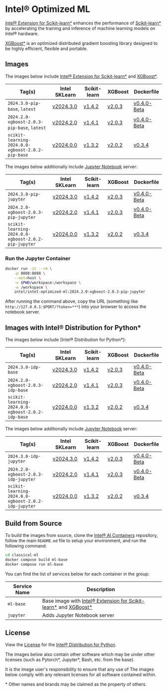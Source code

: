 # Intel® Optimized ML

[Intel® Extension for Scikit-learn*] enhances the performance of [Scikit-learn*] by accelerating the training and inference of machine learning models on Intel® hardware.

[XGBoost*] is an optimized distributed gradient boosting library designed to be highly efficient, flexible and portable.

## Images

The images below include [Intel® Extension for Scikit-learn*] and [XGBoost*].

| Tag(s)                                            | Intel SKLearn  | Scikit-learn | XGBoost  | Dockerfile      |
| ------------------------------------------------- | -------------- | ------------ | -------- | --------------- |
| `2024.3.0-pip-base`, `latest`                     | [v2024.3.0]    | [v1.4.2]     | [v2.0.3] | [v0.4.0-Beta]   |
| `2024.2.0-xgboost-2.0.3-pip-base`, `latest`       | [v2024.2.0]    | [v1.4.1]     | [v2.0.3] | [v0.4.0-Beta]   |
| `scikit-learning-2024.0.0-xgboost-2.0.2-pip-base` | [v2024.0.0]    | [v1.3.2]     | [v2.0.2] | [v0.3.4]        |

The images below additionally include [Jupyter Notebook](https://jupyter.org/) server:

| Tag(s)                                               | Intel SKLearn  | Scikit-learn | XGBoost  | Dockerfile      |
| ---------------------------------------------------- | -------------- | ------------ | -------- | --------------- |
| `2024.3.0-pip-jupyter`                               | [v2024.3.0]    | [v1.4.2]     | [v2.0.3] | [v0.4.0-Beta]   |
| `2024.2.0-xgboost-2.0.3-pip-jupyter`                 | [v2024.2.0]    | [v1.4.1]     | [v2.0.3] | [v0.4.0-Beta]   |
| `scikit-learning-2024.0.0-xgboost-2.0.2-pip-jupyter` | [v2024.0.0]    | [v1.3.2]     | [v2.0.2] | [v0.3.4]        |

### Run the Jupyter Container

```bash
docker run -it --rm \
    -p 8888:8888 \
    --net=host \
    -v $PWD/workspace:/workspace \
    -w /workspace \
    intel/intel-optimized-ml:2024.2.0-xgboost-2.0.3-pip-jupyter
```

After running the command above, copy the URL (something like `http://127.0.0.1:$PORT/?token=***`) into your browser to access the notebook server.

## Images with Intel® Distribution for Python*

The images below include [Intel® Distribution for Python*]:

| Tag(s)                                            | Intel SKLearn  | Scikit-learn | XGBoost  | Dockerfile      |
| ------------------------------------------------- | -------------- | ------------ | -------- | --------------- |
| `2024.3.0-idp-base`                               | [v2024.3.0]    | [v1.4.2]     | [v2.0.3] | [v0.4.0-Beta]   |
| `2024.2.0-xgboost-2.0.3-idp-base`                 | [v2024.2.0]    | [v1.4.1]     | [v2.0.3] | [v0.4.0-Beta]   |
| `scikit-learning-2024.0.0-xgboost-2.0.2-idp-base` | [v2024.0.0]    | [v1.3.2]     | [v2.0.2] | [v0.3.4]        |

The images below additionally include [Jupyter Notebook](https://jupyter.org/) server:

| Tag(s)                                               | Intel SKLearn  | Scikit-learn | XGBoost  | Dockerfile      |
| ---------------------------------------------------- | -------------- | ------------ | -------- | --------------- |
| `2024.3.0-idp-jupyter`                               | [v2024.3.0]    | [v1.4.2]     | [v2.0.3] | [v0.4.0-Beta]   |
| `2024.2.0-xgboost-2.0.3-idp-jupyter`                 | [v2024.2.0]    | [v1.4.1]     | [v2.0.3] | [v0.4.0-Beta]   |
| `scikit-learning-2024.0.0-xgboost-2.0.2-idp-jupyter` | [v2024.0.0]    | [v1.3.2]     | [v2.0.2] | [v0.3.4]        |

## Build from Source

To build the images from source, clone the [Intel® AI Containers](https://github.com/intel/ai-containers) repository, follow the main `README.md` file to setup your environment, and run the following command:

```bash
cd classical-ml
docker compose build ml-base
docker compose run ml-base
```

You can find the list of services below for each container in the group:

| Service Name | Description                                                         |
| ------------ | ------------------------------------------------------------------- |
| `ml-base`    | Base image with [Intel® Extension for Scikit-learn*] and [XGBoost*] |
| `jupyter`    | Adds Jupyter Notebook server                                        |

## License

View the [License](https://github.com/intel/ai-containers/blob/main/LICENSE) for the [Intel® Distribution for Python].

The images below also contain other software which may be under other licenses (such as Pytorch*, Jupyter*, Bash, etc. from the base).

It is the image user's responsibility to ensure that any use of The images below comply with any relevant licenses for all software contained within.

\* Other names and brands may be claimed as the property of others.

<!--Below are links used in these document. They are not rendered: -->

[Intel® Extension for Scikit-learn*]: https://www.intel.com/content/www/us/en/developer/tools/oneapi/scikit-learn.html
[Intel® Distribution for Python]: https://www.intel.com/content/www/us/en/developer/tools/oneapi/distribution-for-python.html#gs.9bos9m
[Scikit-learn*]: https://scikit-learn.org/stable/
[XGBoost*]: https://github.com/dmlc/xgboost

[v2024.3.0]: https://github.com/intel/scikit-learn-intelex/releases/tag/2024.3.0
[v2024.2.0]: https://github.com/intel/scikit-learn-intelex/releases/tag/2024.2.0
[v2024.0.0]: https://github.com/intel/scikit-learn-intelex/releases/tag/2024.0.0

[v1.4.2]: https://github.com/scikit-learn/scikit-learn/releases/tag/1.4.2
[v1.4.1]: https://github.com/scikit-learn/scikit-learn/releases/tag/1.4.1
[v1.3.2]: https://github.com/scikit-learn/scikit-learn/releases/tag/1.3.2

[v2.0.3]: https://github.com/dmlc/xgboost/releases/tag/v2.0.3
[v2.0.2]: https://github.com/dmlc/xgboost/releases/tag/v2.0.2

[v0.4.0-Beta]: https://github.com/intel/ai-containers/blob/v0.4.0-Beta/tensorflow/Dockerfile
[v0.3.4]: https://github.com/intel/ai-containers/blob/v0.3.4/tensorflow/Dockerfile
